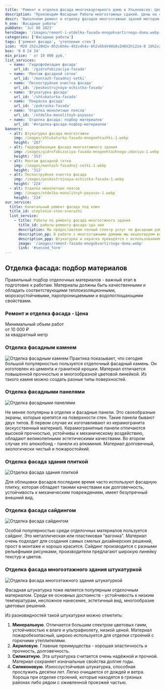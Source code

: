 ```yaml
---
title: 'Ремонт и отделка фасада многоквартирного дома в Ульяновске: Цены за м2'
description: 'Производим Фасадные Работы многоэтажных сданий. Цены на сайте. Звоните!'
descr: 'Выполняем ремонт и отделку фасадов многоэтажных зданий методом промышленного альпинизма под ключ.'
h_one: 'Фасадные работы'
pubDate: 'Jul 08 2023'
heroImage: '/images/remont-i-otdelka-fasada-mnogokvartirnogo-doma.webp'
categories: ['Фасадные работы']
tags: ['ремонт фасада', 'утепление стен']
icon: 'M20 2h2v20H2v-8h2v6h4v-4h2v4h4v-6h2v6h4V4H10v2H8V2h12zm-8 10h2v2h-2v-2zm-2-2h2v2h-2v-2zm-2 0V8h2v2H8zm-2 2v-2h2v2H6zm0 0H4v2h2v-2zm10-6h2v2h-2V6zm-2 0h-2v2h2V6zm2 4h2v2h-2v-2z'
box: '0 0 24 24'
min_price: ' от 10 000 руб.'
list_services:
  - name: 'Гидрофобизация фасада'
    url_id: '/gidrofobizaciya-fasada'
  - name: 'Монтаж фасадной сетки'
    url_id: '/montazh-fasadnoj-setki'
  - name: 'Пескоструйная очистка фасада'
    url_id: '/peskostrujnaya-ochistka-fasada'
  - name: 'Штукатурка фасада'
    url_id: '/shtukaturka-fasada'
  - name: 'Покраска фасада'
    url_id: '/pokraska-fasada'
  - name: 'Отделка монолитных поясов'
    url_id: '/otdelka-monolitnyh-poyasov'
  - name: 'Отделка фасада: подбор материалов'
    url_id: '#отделка-фасада-подбор-материалов'
banners:
  - alt: Штукатурка фасада многоэтажки
    img: /images/shtukaturka-fasada-mnogoehtazhki-1.webp
    height: '207'
  - alt: Гидрофобизация фасада многоэтажного здания
    img: /images/gidrofobizaciya-fasada-mnogoehtazhnogo-zdaniya-1.webp
    height: '353'
  - alt: Монтаж фасадной сетки
    img: /images/montazh-fasadnoj-setki-1.webp
    height: '312'
  - alt: Пескоструйная очистка фасада
    img: /images/peskostrujnaya-ochistka-fasada-1.webp
    height: '224'
  - alt: Отделка монолитных поясов
    img: /images/otdelka-monolitnyh-poyasov-1.webp
    height: '224'
our_service:
  title: Капитальный ремонт фасада под ключ
  title_id: uteplenie-sten-snaruzhi
  list_service:
    - title: Работы по ремонту фасада многоэтжного здания
      title_id: работы-ремонту-фасада-зда ния
      description: Мы предоставляем полный спектр услуг по фасадным работам в Ульяновске, включая утепление, штукатурку, окраску, и монтаж. Придерживаемся строгих стандартов выбора материалов, архитектурных требований и безопасности.
      description_pp: В работе с многоэтажными домами мы акцентируем внимание на безопасности, пожарной защите и энергоэффективности фасада.
      description_ppp: Штукатурка и окраска проводятся с использованием качественных материалов для обеспечения прочности и долговечности покрытия. Монтаж различных фасадных систем, таких как вентилируемые конструкции, завершает ремонт, создавая эстетичный вид. Наши требования включают сертификацию материалов, высокий уровень пожарной безопасности, долговечность и соблюдение стандартов безопасности на высоте. Мы также уделяем внимание экологической безопасности и эстетическому оформлению, чтобы соответствовать стилю и окружающей застройке.
      image: '/images/remont-fasada-mnogokvartirnogo-doma.webp'
      link: '#second_form'
---
```


## Отделка фасада: подбор материалов

Правильный подбор отделочных материалов - важный этап в подготовке к работам. Материалы должны быть качественными и обладать соответствующими теплоизоляционными, морозоустойчивыми, паропроницаемыми и водопоглощающими свойствами.

<div id="ремонт-и-отделка-фасада" class="gradientBg mx-auto my-4 max-w-full rounded-xl p-14 text-center shadow-lg"><h3 class="flex justify-center px-4 pt-6 font-bold lg:text-xl"><div class="text-white">Ремонт и отделка фасада - Цена</div></h3><div class="flex flex-wrap justify-center gap-4 pt-4 pb-10"><div class="flex max-w-[350px] flex-col gap-2 rounded-xl bg-gray-200 bg-opacity-30 p-6 text-white shadow-md backdrop-blur-lg backdrop-filter"><div class="text-sm font-semibold">Минимальный объем работ</div><div class="text-3xl font-semibold tracking-tight">от 10 000 ₽</div><div class="font-normal">за квадратный метр</div></div></div></div>

### Отделка фасадным камнем

![Отделка фасадным камнем](/images/fasadnyj-kamen.webp)
Практика показывает, что сегодня большой популярностью пользуется отделочный фасадный камень. Он изготовлен из цемента и гранитной крошки. Материал отличается повышенной прочностью и многообразной цветовой линейкой. Из такого камня можно создать разные типы поверхностей.

### Отделка фасадными панелями

![Отделка фасадными панелями](/images/fasadnye-paneli.webp)

Не менее популярны в отделке и фасадные панели. Это своеобразные экраны, которые крепятся на поверхности стен. Такие панели бывают двух типов. В первом случае их изготавливают из керамогранита (искусственный материал). Керамогранитные панели отличаются высокой прочностью, устойчивы к механическому воздействию, обладают великолепными эстетическими качествами. Во втором случае это алюкобонд - панели из алюминия. Материал долговечный, экологически чистый и пожаростойкий.

### Отделка фасада здания плиткой

![Отделка фасада здания плиткой](/images/fasadnuyu-plitku.webp)

Для облицовки фасадов последнее время часто используют фасадную плитку, которая обладает такими качествами как долговечность, устойчивость к механическим повреждениям, имеет безупречный внешний вид.

### Отделка фасада сайдингом

![Отделка фасада сайдингом](/images/sajding-na-mnogoehtazhkah.webp)

Особой популярностью среди отделочных материалов пользуется сайдинг. Это металлическая или пластиковая "вагонка". Материал очень подходит для создания самых смелых дизайнерских решений, прост в монтаже и хорошо красится. Сайдинг производится с разными рельефными рисунками, производители предлагают широкую линейку текстур и цветов.

### Отделка фасада многоэтажного здания штукатуркой

![Отделка фасада многоэтажного здания штукатуркой](/images/otdelka-fasada-mnogoehtazhnogo-zdaniya-shtukaturkoj.webp)

Фасадная штукатурка тоже является популярным отделочным материалом. Среди ее основных достоинств - устойчивость к низким температурам, несложное нанесение, эстетичный вид, многообразие цветовых решений.

Из разновидностей такой штукатурки можно отметить:

1. **Минеральную**. Отличается большим спектром цветовых гамм, устойчивостью к влаге и ультрафиолету, низкой ценой. Материал пожаробезопасный, широко используется для отделки строений с горючими утеплителями.
2. **Акриловую**. Главные преимущества - хорошая эластичность и прочность, долговечность.
3. **Силикатную**. Эта штукатурка считается очень надёжной и прочной. Материал сохраняет изначальные свойства долгие годы.
4. **Силиконовую**. Износоустойчивая штукатурка, способная прослужить десятки лет. Легко очищается от дождей и ветра. Хороша при отделке строений, которые находятся в грязных районах либо рядом с оживленной проезжей частью.
